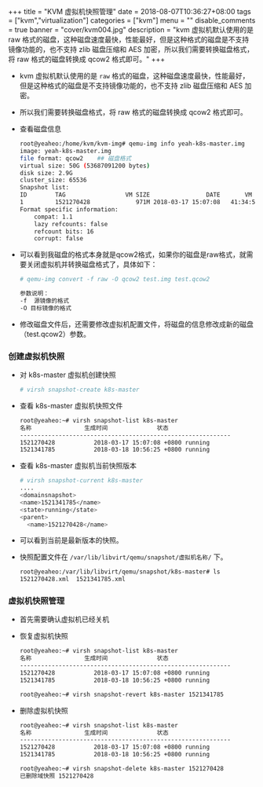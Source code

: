 +++
title = "KVM 虚拟机快照管理"
date = 2018-08-07T10:36:27+08:00
tags = ["kvm","virtualization"]
categories = ["kvm"]
menu = ""
disable_comments = true
banner = "cover/kvm004.jpg"
description = "kvm 虚拟机默认使用的是 raw 格式的磁盘，这种磁盘速度最快，性能最好，但是这种格式的磁盘是不支持镜像功能的，也不支持 zlib 磁盘压缩和 AES 加密，所以我们需要转换磁盘格式，将 raw 格式的磁盘转换成 qcow2 格式即可。"
+++

- kvm 虚拟机默认使用的是 `raw` 格式的磁盘，这种磁盘速度最快，性能最好，但是这种格式的磁盘是不支持镜像功能的，也不支持 zlib 磁盘压缩和 AES 加密。
- 所以我们需要转换磁盘格式，将 raw 格式的磁盘转换成 qcow2 格式即可。

- 查看磁盘信息
  
  ```bash
  root@yeaheo:/home/kvm/kvm-img# qemu-img info yeah-k8s-master.img 
  image: yeah-k8s-master.img
  file format: qcow2    ## 磁盘格式
  virtual size: 50G (53687091200 bytes)
  disk size: 2.9G
  cluster_size: 65536
  Snapshot list:
  ID        TAG                 VM SIZE                DATE       VM CLOCK
  1         1521270428             971M 2018-03-17 15:07:08   41:34:50.052
  Format specific information:
      compat: 1.1
      lazy refcounts: false
      refcount bits: 16
      corrupt: false
  ```
- 可以看到我磁盘的格式本身就是qcow2格式，如果你的磁盘是raw格式，就需要关闭虚拟机并转换磁盘格式了，具体如下：
  
  ```bash
  # qemu-img convert -f raw -O qcow2 test.img test.qcow2 
  
  参数说明：
  -f  源镜像的格式   
  -O 目标镜像的格式
  ```
- 修改磁盘文件后，还需要修改虚拟机配置文件，将磁盘的信息修改成新的磁盘（test.qcow2）参数。

### 创建虚拟机快照
- 对 k8s-master 虚拟机创建快照
  
  ```bash
  # virsh snapshot-create k8s-master
  ```
- 查看 k8s-master 虚拟机快照文件
  
  ```bash
  root@yeaheo:~# virsh snapshot-list k8s-master
  名称               生成时间              状态
  ------------------------------------------------------------
  1521270428           2018-03-17 15:07:08 +0800 running
  1521341785           2018-03-18 10:56:25 +0800 running
  ```
- 查看 k8s-master 虚拟机当前快照版本
  
  ```bash
  # virsh snapshot-current k8s-master
  ....
  <domainsnapshot>
  <name>1521341785</name>
  <state>running</state>
  <parent>
    <name>1521270428</name>
  ```
- 可以看到当前是最新版本的快照。
- 快照配置文件在 `/var/lib/libvirt/qemu/snapshot/虚拟机名称/` 下。
  
  ```bash
  root@yeaheo:/var/lib/libvirt/qemu/snapshot/k8s-master# ls
  1521270428.xml  1521341785.xml
  ```
### 虚拟机快照管理
- 首先需要确认虚拟机已经关机
- 恢复虚拟机快照
  
  ```bash
  root@yeaheo:~# virsh snapshot-list k8s-master
  名称               生成时间              状态
  ------------------------------------------------------------
  1521270428           2018-03-17 15:07:08 +0800 running
  1521341785           2018-03-18 10:56:25 +0800 running
  
  root@yeaheo:~# virsh snapshot-revert k8s-master 1521341785
  ```
- 删除虚拟机快照
  
  ```bash
  root@yeaheo:~# virsh snapshot-list k8s-master
  名称               生成时间              状态
  ------------------------------------------------------------
  1521270428           2018-03-17 15:07:08 +0800 running
  1521341785           2018-03-18 10:56:25 +0800 running
  
  root@yeaheo:~# virsh snapshot-delete k8s-master 1521270428
  已删除域快照 1521270428
  ```
  




  
